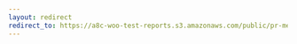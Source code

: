 ```yaml
---
layout: redirect
redirect_to: https://a8c-woo-test-reports.s3.amazonaws.com/public/pr-merge/39777/e2e/index.html
---
```

